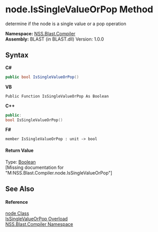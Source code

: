 # node.IsSingleValueOrPop Method 
 

determine if the node is a single value or a pop operation

**Namespace:**&nbsp;<a href="26a25caa-f50b-92ad-f15c-dbb9db1493ae.md">NSS.Blast.Compiler</a><br />**Assembly:**&nbsp;BLAST (in BLAST.dll) Version: 1.0.0

## Syntax

**C#**<br />
``` C#
public bool IsSingleValueOrPop()
```

**VB**<br />
``` VB
Public Function IsSingleValueOrPop As Boolean
```

**C++**<br />
``` C++
public:
bool IsSingleValueOrPop()
```

**F#**<br />
``` F#
member IsSingleValueOrPop : unit -> bool 

```


#### Return Value
Type: <a href="https://docs.microsoft.com/dotnet/api/system.boolean" target="_blank" rel="noopener noreferrer">Boolean</a><br />\[Missing <returns> documentation for "M:NSS.Blast.Compiler.node.IsSingleValueOrPop"\]

## See Also


#### Reference
<a href="7dc9b7e9-64ad-f224-ae1a-4e6639739f56.md">node Class</a><br /><a href="4b6c470d-b750-1459-9efe-f8bdd038a2c7.md">IsSingleValueOrPop Overload</a><br /><a href="26a25caa-f50b-92ad-f15c-dbb9db1493ae.md">NSS.Blast.Compiler Namespace</a><br />